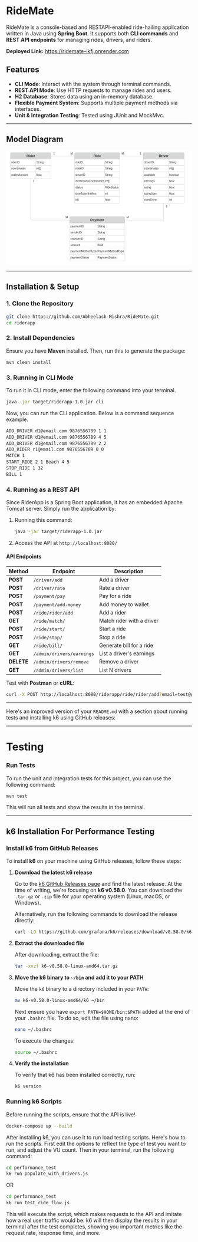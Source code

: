 # RideMate

RideMate is a console-based and RESTAPI-enabled ride-hailing application written in Java using **Spring Boot**. It supports both **CLI commands** and **REST API endpoints** for managing rides, drivers, and riders.

**Deployed Link:** https://ridemate-ikfj.onrender.com

## Features
- **CLI Mode**: Interact with the system through terminal commands.
- **REST API Mode**: Use HTTP requests to manage rides and users.
- **H2 Database**: Stores data using an in-memory database.
- **Flexible Payment System**: Supports multiple payment methods via interfaces.
- **Unit & Integration Testing**: Tested using JUnit and MockMvc.

---

## Model Diagram
![model_diagram.png](model_diagram.png)

---
## Installation & Setup
### **1. Clone the Repository**
```sh
git clone https://github.com/Abheelash-Mishra/RideMate.git
cd riderapp
```

### **2. Install Dependencies**
Ensure you have **Maven** installed. Then, run this to generate the package:
```sh
mvn clean install
```

### **3. Running in CLI Mode**
To run it in CLI mode, enter the following command into your terminal.
```sh
java -jar target/riderapp-1.0.jar cli
```

Now, you can run the CLI application. Below is a command sequence example.
```sh
ADD_DRIVER d1@email.com 9876556789 1 1
ADD_DRIVER d1@email.com 9876556789 4 5
ADD_DRIVER d1@email.com 9876556789 2 2
ADD_RIDER r1@email.com 9876556789 0 0
MATCH 1
START_RIDE 2 1 Beach 4 5
STOP_RIDE 1 32
BILL 1
```

### **4. Running as a REST API**
Since RiderApp is a Spring Boot application, it has an embedded Apache Tomcat server. Simply run the application by:
1. Running this command:
   ```sh
   java -jar target/riderapp-1.0.jar
   ```
         
2. Access the API at `http://localhost:8080/`


#### **API Endpoints**
| Method     | Endpoint                  | Description               |
|------------|---------------------------|---------------------------|
| **POST**   | `/driver/add`             | Add a driver              |
| **POST**   | `/driver/rate`            | Rate a driver             |
| **POST**   | `/payment/pay`            | Pay for a ride            |
| **POST**   | `/payment/add-money`      | Add money to wallet       |
| **POST**   | `/ride/rider/add`         | Add a rider               |
| **GET**    | `/ride/match/`            | Match rider with a driver |
| **POST**   | `/ride/start/`            | Start a ride              |
| **POST**   | `/ride/stop/`             | Stop a ride               |
| **GET**    | `/ride/bill/`             | Generate bill for a ride  |
| **GET**    | `/admin/drivers/earnings` | List a driver's earnings  |
| **DELETE** | `/admin/drivers/remove`   | Remove a driver           |
| **GET**    | `/admin/drivers/list`     | List N drivers            |

Test with **Postman** or **cURL**:
```sh
curl -X POST http://localhost:8080/riderapp/ride/rider/add?email=test@gmail.com&phoneNumber=9876556789&x=0&y=0
```

---
Here's an improved version of your `README.md` with a section about running tests and installing k6 using GitHub releases:

---


# Testing

### **Run Tests**

To run the unit and integration tests for this project, you can use the following command:

```sh
mvn test
```

This will run all tests and show the results in the terminal.

---

## k6 Installation For Performance Testing

### **Install k6 from GitHub Releases**

To install **k6** on your machine using GitHub releases, follow these steps:

1. **Download the latest k6 release**

   Go to the [k6 GitHub Releases page](https://github.com/grafana/k6/releases) and find the latest release. At the time of writing, we're focusing on **k6 v0.58.0**. You can download the `.tar.gz` or `.zip` file for your operating system (Linux, macOS, or Windows).

   Alternatively, run the following commands to download the release directly:

   ```sh
   curl -LO https://github.com/grafana/k6/releases/download/v0.58.0/k6-v0.58.0-linux-amd64.tar.gz
   ```

2. **Extract the downloaded file**

   After downloading, extract the file:

   ```sh
   tar -xvzf k6-v0.58.0-linux-amd64.tar.gz
   ```

3. **Move the k6 binary to `~/bin` and add it to your PATH**

   Move the `k6` binary to a directory included in your `PATH`:

   ```sh
   mv k6-v0.58.0-linux-amd64/k6 ~/bin
   ```
   
   Next ensure you have `export PATH=$HOME/bin:$PATH` added at the end of your `.bashrc` file. To do so, edit the file using nano:
   
   ```sh
   nano ~/.bashrc
   ```
   
   To execute the changes:

   ```sh
   source ~/.bashrc
   ```

4. **Verify the installation**

   To verify that k6 has been installed correctly, run:

   ```sh
   k6 version
   ```

### **Running k6 Scripts**

Before running the scripts, ensure that the API is live!

```sh
docker-compose up --build
```

After installing k6, you can use it to run load testing scripts. Here's how to run the scripts. First edit the options to reflect the type of test you want to run, and adjust the VU count. Then in your terminal, run the following command:

```sh
cd performance_test
k6 run populate_with_drivers.js
```

OR

```sh
cd performance_test
k6 run test_ride_flow.js
```

This will execute the script, which makes requests to the API and imitate how a real user traffic would be. k6 will then display the results in your terminal after the test completes, showing you important metrics like the request rate, response time, and more.